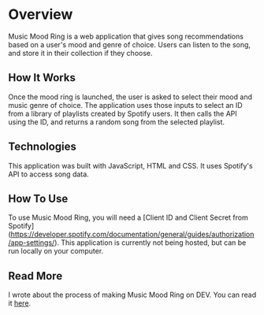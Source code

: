 # Overview

Music Mood Ring is a web application that gives song recommendations based on a user's mood and genre of choice. Users can listen to the song, and store it in their collection if they choose.

## How It Works

Once the mood ring is launched, the user is asked to select their mood and music genre of choice.
The application uses those inputs to select an ID from a library of playlists created by Spotify users. It then calls the API using the ID, and returns a random song from the selected playlist.

## Technologies

This application was built with JavaScript, HTML and CSS. It uses Spotify's API to access song data.

## How To Use

To use Music Mood Ring, you will need a [Client ID and Client Secret from Spotify] (https://developer.spotify.com/documentation/general/guides/authorization/app-settings/). This application is currently not being hosted, but can be run locally on your computer.

## Read More

I wrote about the process of making Music Mood Ring on DEV. You can read it [here]().
